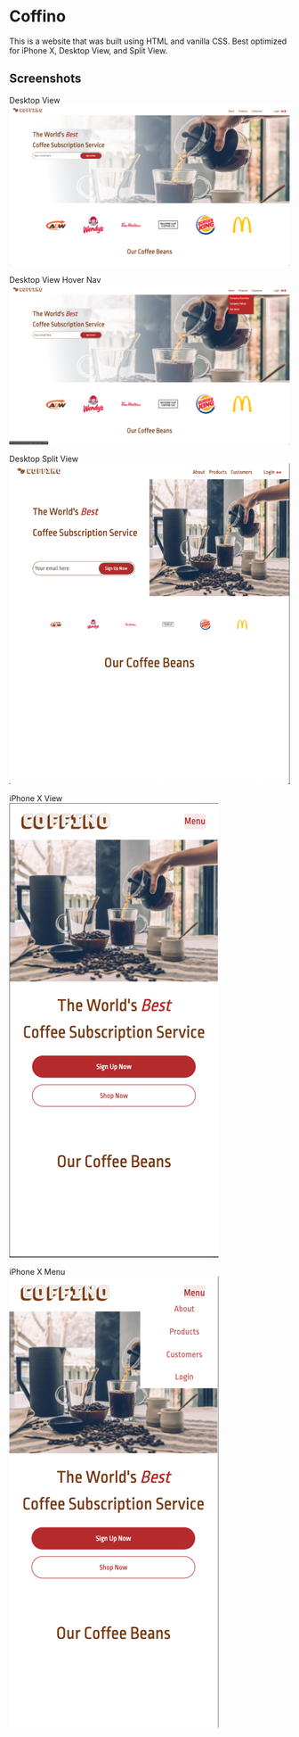 # Coffino

This is a website that was built using HTML and vanilla CSS. Best optimized for iPhone X, Desktop View, and Split View.

## Screenshots
Desktop View  
<img src="resources/assets/screenshots/desktop-view.png">  


Desktop View Hover Nav  
<img src="resources/assets/screenshots/desktop-view-hover-nav.png">  

Desktop Split View  
<img src="resources/assets/screenshots/desktop-split.png">  

iPhone X View  
<img src="resources/assets/screenshots/iPhoneX.png">

iPhone X Menu  
<img src="resources/assets/screenshots/iPhoneXBurger.png">
